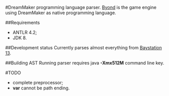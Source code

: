 #DreamMaker programming language parser.
[Byond](http://www.byond.com) is the game engine using DreamMaker as native
programming language.

##Requirements
- ANTLR 4.2;
- JDK 8.

##Development status
Currently parses almost everything from [Baystation 13](). 

##Building AST
Running parser requires java **-Xmx512M** command line key.

#TODO
- complete preprocessor;
- **var** cannot be path ending.

